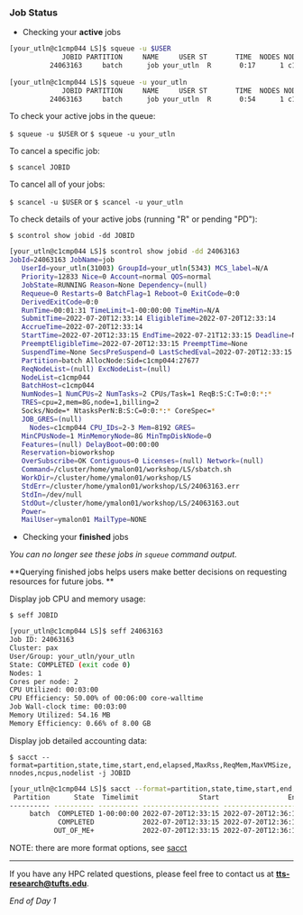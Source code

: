 ### Job Status

- Checking your **active** jobs

```bash
[your_utln@c1cmp044 LS]$ squeue -u $USER
             JOBID PARTITION     NAME     USER ST       TIME  NODES NODELIST(REASON) 
          24063163     batch      job your_utln  R       0:17      1 c1cmp044 
            
[your_utln@c1cmp044 LS]$ squeue -u your_utln
             JOBID PARTITION     NAME     USER ST       TIME  NODES NODELIST(REASON) 
          24063163     batch      job your_utln  R       0:54      1 c1cmp044 
```

To check your active jobs in the queue:

`$ squeue -u $USER` or `$ squeue -u your_utln`

To cancel a specific job:

`$ scancel JOBID`

To cancel all of your jobs:

`$ scancel -u $USER` or `$ scancel -u your_utln`

To check details of your active jobs (running "R" or pending "PD"):

`$ scontrol show jobid -dd JOBID`

```bash
[your_utln@c1cmp044 LS]$ scontrol show jobid -dd 24063163
JobId=24063163 JobName=job
   UserId=your_utln(31003) GroupId=your_utln(5343) MCS_label=N/A
   Priority=12833 Nice=0 Account=normal QOS=normal
   JobState=RUNNING Reason=None Dependency=(null)
   Requeue=0 Restarts=0 BatchFlag=1 Reboot=0 ExitCode=0:0
   DerivedExitCode=0:0
   RunTime=00:01:31 TimeLimit=1-00:00:00 TimeMin=N/A
   SubmitTime=2022-07-20T12:33:14 EligibleTime=2022-07-20T12:33:14
   AccrueTime=2022-07-20T12:33:14
   StartTime=2022-07-20T12:33:15 EndTime=2022-07-21T12:33:15 Deadline=N/A
   PreemptEligibleTime=2022-07-20T12:33:15 PreemptTime=None
   SuspendTime=None SecsPreSuspend=0 LastSchedEval=2022-07-20T12:33:15
   Partition=batch AllocNode:Sid=c1cmp044:27677
   ReqNodeList=(null) ExcNodeList=(null)
   NodeList=c1cmp044
   BatchHost=c1cmp044
   NumNodes=1 NumCPUs=2 NumTasks=2 CPUs/Task=1 ReqB:S:C:T=0:0:*:*
   TRES=cpu=2,mem=8G,node=1,billing=2
   Socks/Node=* NtasksPerN:B:S:C=0:0:*:* CoreSpec=*
   JOB_GRES=(null)
     Nodes=c1cmp044 CPU_IDs=2-3 Mem=8192 GRES=
   MinCPUsNode=1 MinMemoryNode=8G MinTmpDiskNode=0
   Features=(null) DelayBoot=00:00:00
   Reservation=bioworkshop
   OverSubscribe=OK Contiguous=0 Licenses=(null) Network=(null)
   Command=/cluster/home/ymalon01/workshop/LS/sbatch.sh
   WorkDir=/cluster/home/ymalon01/workshop/LS
   StdErr=/cluster/home/ymalon01/workshop/LS/24063163.err
   StdIn=/dev/null
   StdOut=/cluster/home/ymalon01/workshop/LS/24063163.out
   Power=
   MailUser=ymalon01 MailType=NONE
```

- Checking your **finished** jobs

*You can no longer see these jobs in `squeue` command output.*

**Querying finished jobs helps users make better decisions on requesting resources for future jobs. **

Display job CPU and memory usage:

`$ seff JOBID`

```bash
[your_utln@c1cmp044 LS]$ seff 24063163
Job ID: 24063163
Cluster: pax
User/Group: your_utln/your_utln
State: COMPLETED (exit code 0)
Nodes: 1
Cores per node: 2
CPU Utilized: 00:03:00
CPU Efficiency: 50.00% of 00:06:00 core-walltime
Job Wall-clock time: 00:03:00
Memory Utilized: 54.16 MB
Memory Efficiency: 0.66% of 8.00 GB

```

Display job detailed accounting data:

`$ sacct --format=partition,state,time,start,end,elapsed,MaxRss,ReqMem,MaxVMSize,nnodes,ncpus,nodelist -j JOBID`

```bash
[your_utln@c1cmp044 LS]$ sacct --format=partition,state,time,start,end,elapsed,MaxRss,ReqMem,MaxVMSize,nnodes,ncpus,nodelist -j 24063163
 Partition      State  Timelimit               Start                 End    Elapsed     MaxRSS     ReqMem  MaxVMSize   NNodes      NCPUS        NodeList 
---------- ---------- ---------- ------------------- ------------------- ---------- ---------- ---------- ---------- -------- ---------- --------------- 
     batch  COMPLETED 1-00:00:00 2022-07-20T12:33:15 2022-07-20T12:36:15   00:03:00                   8Gn                   1          2        c1cmp044 
            COMPLETED            2022-07-20T12:33:15 2022-07-20T12:36:15   00:03:00     55464K        8Gn    198364K        1          2        c1cmp044 
           OUT_OF_ME+            2022-07-20T12:33:15 2022-07-20T12:36:15   00:03:00          0        8Gn    108052K        1          2        c1cmp044 
```

NOTE: there are more format options, see [sacct](https://slurm.schedmd.com/sacct.html)

---
If you have any HPC related questions, please feel free to contact us at **tts-research@tufts.edu**.

*End of Day 1*


